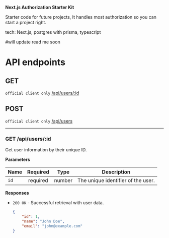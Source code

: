 **Next.js Authorization Starter Kit**

Starter code for future projects, It handles most authorization so you can start a project right.

tech: Next.js, postgres with prisma, typescript

#will update read me soon

# API endpoints

## GET

`official client only` [/api/users/:id](#get-apiusersid) <br/>

## POST

`official client only` [/api/users](#post-apiusers) <br/>

---

### GET /api/users/:id

Get user information by their unique ID.

**Parameters**

| Name | Required |  Type  | Description                        |
| ---- | :------: | :----: | ---------------------------------- |
| `id` | required | number | The unique identifier of the user. |

**Responses**

-   `200 OK` - Successful retrieval with user data.
    ```json
    {
        "id": 1,
        "name": "John Doe",
        "email": "john@example.com"
    }
    ```
